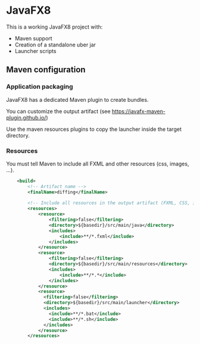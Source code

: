 # JavaFX8 

This is a working JavaFX8 project with:
* Maven support
* Creation of a standalone uber jar
* Launcher scripts


## Maven configuration

### Application packaging 

JavaFX8 has a dedicated Maven plugin to create bundles.

You can customize the output artifact (see https://javafx-maven-plugin.github.io/)



Use the maven resources plugins to copy the launcher inside the target directory.



### Resources

You must tell Maven to include all FXML and other resources (css, images, ...). 
```xml
    <build>
        <!-- Artifact name -->
        <finalName>diffing</finalName>
        
        <!-- Include all resources in the output artifact (FXML, CSS, images, etc.) -->
        <resources>
            <resource>
                <filtering>false</filtering>
                <directory>${basedir}/src/main/java</directory>
                <includes>
                    <include>**/*.fxml</include>
                </includes>
            </resource>
            <resource>
                <filtering>false</filtering>
                <directory>${basedir}/src/main/resources</directory>
                <includes>
                    <include>**/*.*</include>
                </includes>
            </resource>
            <resource>
              <filtering>false</filtering>
              <directory>${basedir}/src/main/launcher</directory>
              <includes>
                <include>**/*.bat</include>
                <include>**/*.sh</include>
              </includes>
            </resource>
        </resources>
```


